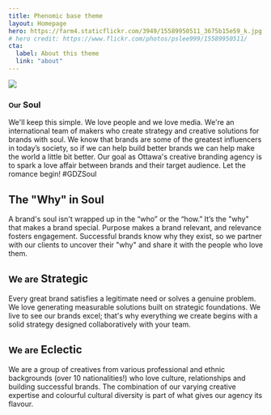```yaml
---
title: Phenomic base theme
layout: Homepage
hero: https://farm4.staticflickr.com/3949/15589950511_3675b15e59_k.jpg
# hero credit: https://www.flickr.com/photos/pslee999/15589950511/
cta:
  label: About this theme
  link: "about"
---
```

<!-- [tr_banner] -->
<section class="bg-near-white">
	<article class="mw8 center dt-ns dt--fixed-ns">
	  <div class="dtc-ns center tc tr-ns mw4 mw100-ns pv2 pv4-ns pr0-m pl5-m">
	    <img src="http://res.cloudinary.com/dqxgqtp5u/image/upload/v1480222212/animate_a90jol_1_mioh99.png" />
	  </div>
	  <div class="dtc-ns v-mid tr-ns ph3 ph5-m pr0-l pb3 pb2-ns">
	    <h1 class="gold f2 f1-ns mt0 mb1 ttu"><small class="purple db-ns">Our</small> Soul</h1>
	    <p class="black-70 lh-copy">We'll keep this simple. We love people and we love media. We're an international team of makers who create strategy and creative solutions for brands with soul. We know that brands are some of the greatest influencers in today’s society, so if we can help build better brands we can help make the world a little bit better. Our goal as Ottawa's creative branding agency is to spark a love affair between brands and their target audience. Let the romance begin! #GDZSoul</p>
	  </div>
	</article>
</section>

<!-- [media_section] -->
<section class="cover bg-fixed-ns bg-center" style="background-image:url(http://res.cloudinary.com/dqxgqtp5u/image/upload/v1480214961/what_is_soul_mn1km2.jpg)">
	<div class="bg-black-40">
		<article class="mw8 center tc cover white pv4 pv5-ns ph3">
		  <h2 class="f3 f2-ns ttu mb0 mt3">The "Why" in Soul</h2>
		  <p class="lh-copy">A brand's soul isn't wrapped up in the “who” or the “how.” It’s the "why" that makes a brand special. Purpose makes a brand relevant, and relevance fosters engagement. Successful brands know why they exist, so we partner with our clients to uncover their "why" and share it with the people who love them.</p>
		</article>
	</div>
</section>

<!-- [half_section] -->
<section class="bg-near-white">
	<article class="mw8 center cf pv4 pv5-ns">
	  <div class="fl w-100 w-50-ns tc ph2">
	    <h2 class="purple f3 f2-ns ttu mv0"><small class="pink db-ns">We are</small> Strategic</h2>
	    <p class="lh-copy">Every great brand satisfies a legitimate need or solves a genuine problem. We love generating measurable solutions built on strategic foundations. We live to see our brands excel; that's why everything we create begins with a solid strategy designed collaboratively with your team.</p>
	  </div>
	  <div class="fl w-100 w-50-ns tc ph2">
	    <h2 class="purple f3 f2-ns ttu mv0"><small class="pink db-ns">We are</small> Eclectic</h2>
	    <p class="lh-copy">We are a group of creatives from various professional and ethnic backgrounds (over 10 nationalities!) who love culture, relationships and building successful brands. The combination of our varying creative expertise and colourful cultural diversity is part of what gives our agency its flavour.</p>
	  </div>
	</article>
</section>